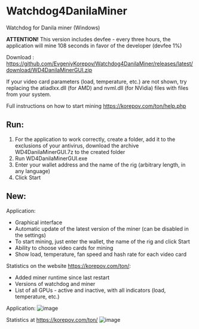 # Watchdog4DanilaMiner
Watchdog for Danila miner (Windows)

**ATTENTION!** This version includes devfee - every three hours, the application will mine 108 seconds in favor of the developer (devfee 1%)

Download : https://github.com/EvgeniyKorepov/Watchdog4DanilaMiner/releases/latest/download/WD4DanilaMinerGUI.zip

If your video card parameters (load, temperature, etc.) are not shown, try replacing the atiadlxx.dll (for AMD) and nvml.dll (for NVidia) files with files from your system.

Full instructions on how to start mining https://korepov.com/ton/help.php

## Run:
1. For the application to work correctly, create a folder, add it to the exclusions of your antivirus, download the archive WD4DanilaMinerGUI.7z to the created folder
2. Run WD4DanilaMinerGUI.exe
3. Enter your wallet address and the name of the rig (arbitrary length, in any language)
4. Click Start

## New:
Application:
- Graphical interface
- Automatic update of the latest version of the miner (can be disabled in the settings)
- To start mining, just enter the wallet, the name of the rig and click Start
- Ability to choose video cards for mining
- Show load, temperature, fan speed and hash rate for each video card

Statistics on the website https://korepov.com/ton/:
- Added miner runtime since last restart
- Versions of watchdog and miner
- List of all GPUs - active and inactive, with all indicators (load, temperature, etc.)

Application:
![image](https://user-images.githubusercontent.com/35364901/148919561-4fcd5bd6-4324-4c0e-9963-9ecbd6d9c5e8.png)

Statistics at https://korepov.com/ton/
![image](https://user-images.githubusercontent.com/35364901/147290612-9aee11c0-693d-4fa1-902d-0a0a6b5fbbc4.png)
